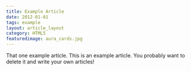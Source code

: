 ```yaml
---
title: Example Article
date: 2012-01-01
tags: example
layout: article_layout
category: HTML5
featuredimage: aura_cards.jpg
---
```



That one example article. 
This is an example article. 
You probably want to delete it and write your own articles!
